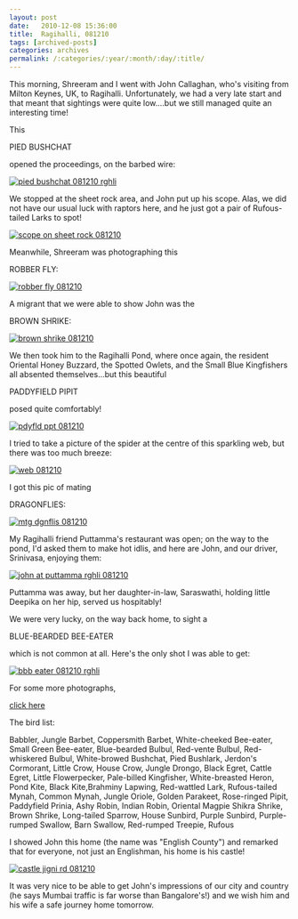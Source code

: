 ```yaml
---
layout: post
date:	2010-12-08 15:36:00
title:  Ragihalli, 081210
tags: [archived-posts]
categories: archives
permalink: /:categories/:year/:month/:day/:title/
---
```

This morning, Shreeram and I went with John Callaghan, who's visiting from Milton Keynes, UK, to Ragihalli. Unfortunately, we had a very late start and that meant that sightings were quite low....but we still managed quite an interesting time!

This

PIED BUSHCHAT

opened the proceedings, on the barbed wire:


<a href="http://s1142.photobucket.com/albums/n602/Deepapctrsglr/?action=view&amp;current=IMG_7671.jpg" target="_blank"><img src="http://i1142.photobucket.com/albums/n602/Deepapctrsglr/IMG_7671.jpg" border="0" alt="pied bushchat 081210 rghli"></a>

<lj-cut text="John's short visit to the Bannerghatta forest area">

We stopped at the sheet rock area, and John put up his scope. Alas, we did not have our usual luck with raptors here, and he just got a pair of Rufous-tailed Larks to spot!


<a href="http://s1142.photobucket.com/albums/n602/Deepapctrsglr/?action=view&amp;current=IMG_7683.jpg" target="_blank"><img src="http://i1142.photobucket.com/albums/n602/Deepapctrsglr/IMG_7683.jpg" border="0" alt="scope on sheet rock 081210"></a>

Meanwhile, Shreeram was photographing this

ROBBER FLY:


<a href="http://s1142.photobucket.com/albums/n602/Deepapctrsglr/?action=view&amp;current=IMG_7686.jpg" target="_blank"><img src="http://i1142.photobucket.com/albums/n602/Deepapctrsglr/IMG_7686.jpg" border="0" alt="robber fly 081210"></a>

A migrant that we were able to show John was the

BROWN SHRIKE:


<a href="http://s1142.photobucket.com/albums/n602/Deepapctrsglr/?action=view&amp;current=IMG_7688.jpg" target="_blank"><img src="http://i1142.photobucket.com/albums/n602/Deepapctrsglr/IMG_7688.jpg" border="0" alt="brown shrike 081210"></a>


We then took him to the Ragihalli Pond, where once again, the resident Oriental Honey Buzzard, the Spotted Owlets, and the Small Blue Kingfishers all absented themselves...but this beautiful

PADDYFIELD PIPIT 

posed quite comfortably!



<a href="http://s1142.photobucket.com/albums/n602/Deepapctrsglr/?action=view&amp;current=IMG_7698.jpg" target="_blank"><img src="http://i1142.photobucket.com/albums/n602/Deepapctrsglr/IMG_7698.jpg" border="0" alt="pdyfld ppt 081210"></a>

I tried to take a picture of the spider at the centre of this sparkling web, but there was too much breeze:


<a href="http://s1142.photobucket.com/albums/n602/Deepapctrsglr/?action=view&amp;current=IMG_7707.jpg" target="_blank"><img src="http://i1142.photobucket.com/albums/n602/Deepapctrsglr/IMG_7707.jpg" border="0" alt="web 081210"></a>


I got this pic of mating

DRAGONFLIES:

<a href="http://s1142.photobucket.com/albums/n602/Deepapctrsglr/?action=view&amp;current=IMG_7712.jpg" target="_blank"><img src="http://i1142.photobucket.com/albums/n602/Deepapctrsglr/IMG_7712.jpg" border="0" alt="mtg dgnflis 081210"></a>


My Ragihalli friend Puttamma's restaurant was open; on the way to the pond, I'd asked them to make hot idlis, and here are John, and our driver, Srinivasa, enjoying them:


<a href="http://s1142.photobucket.com/albums/n602/Deepapctrsglr/?action=view&amp;current=IMG_7720.jpg" target="_blank"><img src="http://i1142.photobucket.com/albums/n602/Deepapctrsglr/IMG_7720.jpg" border="0" alt="john at puttamma rghli 081210"></a>

Puttamma was away, but her daughter-in-law, Saraswathi, holding little Deepika on her hip, served us hospitably!


We were very lucky, on the way back home, to sight a 

BLUE-BEARDED BEE-EATER

which is not common at all. Here's the only shot I was able to get:


<a href="http://s1142.photobucket.com/albums/n602/Deepapctrsglr/?action=view&amp;current=IMG_7722.jpg" target="_blank"><img src="http://i1142.photobucket.com/albums/n602/Deepapctrsglr/IMG_7722.jpg" border="0" alt="bbb eater 081210 rghli"></a>

For some more photographs,

<a href="http://picasaweb.google.com/tanzaniavisit/Ragihalli081210#"> click here </a>

The bird list:

Babbler, Jungle
Barbet, Coppersmith
Barbet, White-cheeked
Bee-eater, Small Green
Bee-eater, Blue-bearded
Bulbul, Red-vente
Bulbul, Red-whiskered
Bulbul, White-browed
Bushchat, Pied
Bushlark, Jerdon's
Cormorant, Little
Crow, House
Crow, Jungle
Drongo, Black
Egret, Cattle
Egret, Little
Flowerpecker, Pale-billed
Kingfisher, White-breasted
Heron, Pond
Kite, Black
Kite,Brahminy
Lapwing, Red-wattled
Lark, Rufous-tailed
Mynah, Common
Mynah, Jungle
Oriole, Golden
Parakeet, Rose-ringed
Pipit, Paddyfield
Prinia, Ashy
Robin, Indian
Robin, Oriental Magpie
Shikra
Shrike, Brown
Shrike, Long-tailed
Sparrow, House
Sunbird, Purple
Sunbird, Purple-rumped
Swallow, Barn
Swallow, Red-rumped
Treepie, Rufous




</lj-cut>

I showed John this home (the name was "English County") and remarked that for everyone, not just an Englishman, his home is his castle!


<a href="http://s1142.photobucket.com/albums/n602/Deepapctrsglr/?action=view&amp;current=IMG_7723.jpg" target="_blank"><img src="http://i1142.photobucket.com/albums/n602/Deepapctrsglr/IMG_7723.jpg" border="0" alt="castle jigni rd 081210"></a>

It was very nice to be able to get John's impressions of our city and country (he says Mumbai traffic is far worse than Bangalore's!) and we wish him and his wife a safe journey home tomorrow.
